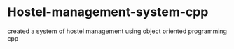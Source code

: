 # Hostel-management-system-cpp
created a system of hostel management using object oriented programming cpp
